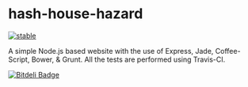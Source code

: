 hash-house-hazard
=================

[![stable](http://hughsk.github.io/stability-badges/dist/stable.svg)](http://github.com/hughsk/stability-badges)

A simple Node.js based website with the use of Express, Jade, Coffee-Script,
Bower, & Grunt. All the tests are performed using Travis-CI.


[![Bitdeli Badge](https://d2weczhvl823v0.cloudfront.net/arvind-naidu/hash-house-hazard/trend.png)](https://bitdeli.com/free "Bitdeli Badge")

